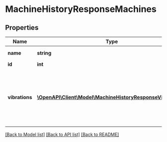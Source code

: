 # MachineHistoryResponseMachines

## Properties
Name | Type | Description | Notes
------------ | ------------- | ------------- | -------------
**name** | **string** | Machine name | [optional] 
**id** | **int** | Machine ID | [optional] 
**vibrations** | [**\OpenAPI\Client\Model\MachineHistoryResponseVibrations[]**](MachineHistoryResponseVibrations.md) | List of vibration datapoints, with timestamp and vibration measurement for x/y/z axis in mm/s | [optional] 

[[Back to Model list]](../README.md#documentation-for-models) [[Back to API list]](../README.md#documentation-for-api-endpoints) [[Back to README]](../README.md)


